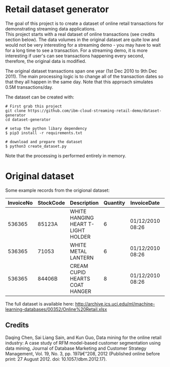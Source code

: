 # Retail dataset generator

The goal of this project is to create a dataset of online retail transactions for demonstrating streaming data applications.  
This project starts with a real dataset of online transactions (see credits section below).  The data volumes in the original dataset are quite low and would not be very interesting for a streaming demo - you may have to wait for a long time to see a transaction.  For a streaming demo, it is more interesting if user's can see transactions happening every second, therefore, the original data is modified.  

The original dataset transactions span one year (1st Dec 2010 to 9th Dec 2011).  The main processing logic is to change all of the transaction dates so that they all happen in the same day.  Note that this approach simulates 0.5M transactions/day.

The dataset can be created with:

```
# First grab this project
git clone https://github.com/ibm-cloud-streaming-retail-demo/dataset-generator
cd dataset-generator

# setup the python libary dependency
$ pip3 install -r requirements.txt

# download and prepare the dataset
$ python3 create_dataset.py
```

Note that the processing is performed entirely in memory.

# Original dataset

Some example records from the origional dataset:

InvoiceNo | StockCode | Description | Quantity | InvoiceDate | UnitPrice | CustomerID | Country
-- | -- | -- | -- | -- | -- | -- | --
536365	| 85123A	| WHITE HANGING HEART T-LIGHT HOLDER	|  6	| 01/12/2010 08:26	| 2.55	| 17850	|  United Kingdom
536365	| 71053	| WHITE METAL LANTERN	| 6	| 01/12/2010 08:26	| 3.39	| 17850	| United Kingdom
536365	| 84406B	| CREAM CUPID HEARTS COAT HANGER	| 8	| 01/12/2010 08:26	| 2.75	| 17850	| United Kingdom

The full dataset is available here: http://archive.ics.uci.edu/ml/machine-learning-databases/00352/Online%20Retail.xlsx

## Credits

Daqing Chen, Sai Liang Sain, and Kun Guo, Data mining for the online retail industry: A case study of RFM model-based customer segmentation using data mining, Journal of Database Marketing and Customer Strategy Management, Vol. 19, No. 3, pp. 197â€“208, 2012 (Published online before print: 27 August 2012. doi: 10.1057/dbm.2012.17).

